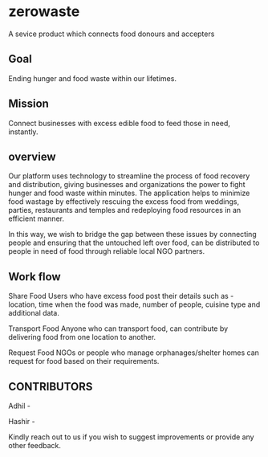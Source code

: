 # zerowaste

A sevice product which connects food donours and accepters


## Goal
Ending hunger and food waste within our lifetimes.

## Mission
Connect businesses with excess edible food to feed those in need, instantly.

## overview
Our platform uses technology to streamline the process of food recovery and distribution, giving businesses and organizations the power to fight hunger and food waste within minutes. The application helps to minimize food wastage by effectively rescuing the excess food from weddings, parties, restaurants and temples and redeploying food resources in an efficient manner.

In this way, we wish to bridge the gap between these issues by connecting people and ensuring that the untouched left over food, can be distributed to people in need of food through reliable local NGO partners.

## Work flow
Share Food Users who have excess food post their details such as - location, time when the food was made, number of people, cuisine type and additional data.

Transport Food Anyone who can transport food, can contribute by delivering food from one location to another.

Request Food NGOs or people who manage orphanages/shelter homes can request for food based on their requirements.



##  CONTRIBUTORS

Adhil - 

Hashir - 

Kindly reach out to us if you wish to suggest improvements or provide any other feedback.
